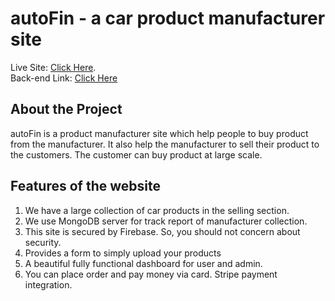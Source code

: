 # autoFin - a car product manufacturer site

Live Site: [Click Here](https://autofin-32068.web.app/).\
Back-end Link: [Click Here](https://github.com/iinaamasum/autoFin-server)

## About the Project

autoFin is a product manufacturer site which help people to buy product from the manufacturer. It also help the manufacturer to sell their product to the customers. The customer can buy product at large scale.

## Features of the website

1. We have a large collection of car products in the selling section.
2. We use MongoDB server for track report of manufacturer collection.
3. This site is secured by Firebase. So, you should not concern about security.
4. Provides a form to simply upload your products
5. A beautiful fully functional dashboard for user and admin.
6. You can place order and pay money via card. Stripe payment integration.
